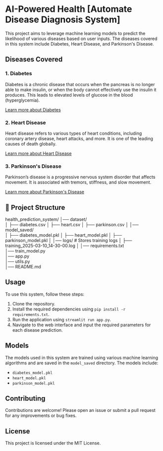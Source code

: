 # AI-Powered Health [Automate Disease Diagnosis System]

This project aims to leverage machine learning models to predict the likelihood of various diseases based on user inputs. The diseases covered in this system include Diabetes, Heart Disease, and Parkinson's Disease.

## Diseases Covered

### 1. Diabetes
Diabetes is a chronic disease that occurs when the pancreas is no longer able to make insulin, or when the body cannot effectively use the insulin it produces. This leads to elevated levels of glucose in the blood (hyperglycemia).

[Learn more about Diabetes](https://www.who.int/news-room/fact-sheets/detail/diabetes)

### 2. Heart Disease
Heart disease refers to various types of heart conditions, including coronary artery disease, heart attacks, and more. It is one of the leading causes of death globally.

[Learn more about Heart Disease](https://www.who.int/health-topics/cardiovascular-diseases)

### 3. Parkinson's Disease
Parkinson’s disease is a progressive nervous system disorder that affects movement. It is associated with tremors, stiffness, and slow movement.

[Learn more about Parkinson's Disease](https://www.parkinson.org/understanding-parkinsons/what-is-parkinsons)

## 📂 Project Structure
health_prediction_system/
│── dataset/                    
│   ├── diabetes.csv
│   ├── heart.csv
│   ├── parkinson.csv
│
│── model_saved/                
│   ├── diabetes_model.pkl
│   ├── heart_model.pkl
│   ├── parkinson_model.pkl
│
│── logs/                      # Stores training logs
│   ├── training_2025-03-10_14-30-00.log
│
│── requirements.txt          
│── train_model.py             
│── app.py                     
│── utils.py                  
│── README.md  

## Usage

To use this system, follow these steps:

1. Clone the repository.
2. Install the required dependencies using `pip install -r requirements.txt`.
3. Run the application using `streamlit run app.py`.
4. Navigate to the web interface and input the required parameters for each disease prediction.

## Models

The models used in this system are trained using various machine learning algorithms and are saved in the `model_saved` directory. The models include:

- `diabetes_model.pkl`
- `heart_model.pkl`
- `parkinson_model.pkl`

## Contributing

Contributions are welcome! Please open an issue or submit a pull request for any improvements or bug fixes.

## License

This project is licensed under the MIT License.
